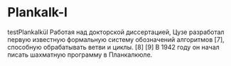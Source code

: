 # Plankalk-l
testPlankalkül
Работая над докторской диссертацией, Цузе разработал первую известную формальную систему обозначений алгоритмов [7], способную обрабатывать ветви и циклы. [8] [9] В 1942 году он начал писать шахматную программу в Планкалкюле.
